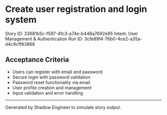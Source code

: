 # Create user registration and login system

Story ID: 33681b5c-f597-4fc3-a74e-b446a7692e95
Intent: User Management & Authentication
Run ID: 3cfe89f4-76b0-4ce2-a35a-d4c9cff83888

## Acceptance Criteria
- Users can register with email and password
- Secure login with password validation
- Password reset functionality via email
- User profile creation and management
- Input validation and error handling

---
Generated by Shadow Engineer to simulate story output.
